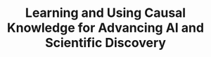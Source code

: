 ---
dual: True
name1: Biwei Huang
email1: bih007@ucsd.edu
photo1: assets/images/biwei.jpeg
website1: https://biweihuang.com/

name2: Jelena Bradic
email2: jbradic@ucsd.edu
photo2: assets/images/bradic.jpeg
website2: https://www.jelenabradic.net/
domain: A09
title: Learning and Using Causal Knowledge for Advancing AI and Scientific Discovery
bio: "Biwei Huang is an Assistant Professor at HDSI. Previously, I received my Ph.D degree from CMU. My research interests include causal discovery and inference, causality-related machine learning, and computational science.<br>

Jelena Bradic is a Full Professor at the UC San Diego, where she holds a joint appointment in the Department of Mathematical Sciences and Halicioglu Data Science Institute. Prof. Bradic's interests are in causal inference, machine  learning, robust statistics as well as missing data problems. Her application areas  include  observational and interventional data,  treatment effects,  as well as public health and policy learning. She strives to understand and develop new robust learning methods and algorithms with provable guarantees of stability, robustness to data corruption and data generating mechanism."
description: "Causal information is essential in many tasks in empirical sciences and engineering. For example, in medical science, to find out an effective, reliable treatment for Alzheimer’s disease, it is crucial to find the underlying genetic factors that are responsible for the disease and figure out how they jointly influence the disease. In AI, to achieve general-purpose AI with the capacity of reasoning, acting, and generalizing to novel domains or tasks, one challenge is to move beyond domain-specific pattern recognition towards the discovery and use of underlying causal relationships that produce stable and interpretable patterns across general scenarios of interest. To this end, two questions naturally arise: how can one acquire causal knowledge and, furthermore, how should we use it? Accordingly, we will focus on these two questions and study tools on (1) automated causal discovery and inference from non-experimental data in complex environments, (2) advancing machine learning from the causal perspective, and (3) using or adapting causal discovery and inference approaches to solve scientific problems.
"
summer: "1. Read the first two chapters of the following book: Causal Inference in Statistics - A Primer. By Judea Pearl, Madelyn Glymour, Nicholas P. Jewell<br>
2. Read the 5th chapter of the following book: Spirtes, P., Glymour, C. N. & Scheines, R (2000). Causation, prediction, and search. MIT press.<br>
3. Read the first three chapters of the following book: James Robins and Miguel A. Hernan. 2010. Causal Inference: What If.<br>"
oldstudent: nan
prerequisites: None
time: Friday 10:30-11:30AM, Zoom
style: We will suggest project ideas and guide students through the steps required to complete them. We will adapt our level of involvement based on the individual needs of each student.
seats: 8
tag: Fairness and Causal Inference
---